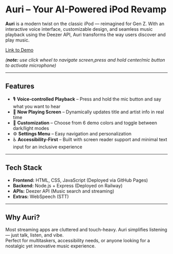 # Auri – Your AI-Powered iPod Revamp

**Auri** is a modern twist on the classic iPod — reimagined for Gen Z. With an interactive voice interface, customizable design, and seamless music playback using the Deezer API, Auri transforms the way users discover and play music.

[Link to Demo](https://danielleahenry.github.io/auri/)

_(**note:** use click wheel to navigate screen,press and hold center/mic button to activate microphone)_

---

## Features

- 🎙️ **Voice-controlled Playback** – Press and hold the mic button and say what you want to hear  
- 🔄 **Now Playing Screen** – Dynamically updates title and artist info in real time  
- 🎨 **Customization** – Choose from 6 demo colors and toggle between dark/light modes  
- ⚙️ **Settings Menu** – Easy navigation and personalization  
- ♿ **Accessibility-First** – Built with screen reader support and minimal text input for an inclusive experience  

---

## Tech Stack

- **Frontend:** HTML, CSS, JavaScript (Deployed via GitHub Pages)  
- **Backend:** Node.js + Express (Deployed on Railway)  
- **APIs:** Deezer API (Music search and streaming)  
- **Extras:** WebSpeech (STT)

---

## Why Auri?

Most streaming apps are cluttered and touch-heavy. Auri simplifies listening — just talk, listen, and vibe.  
Perfect for multitaskers, accessibility needs, or anyone looking for a nostalgic yet innovative music experience.

